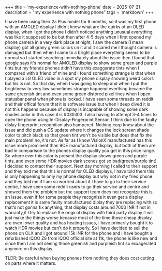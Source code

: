+++
title = 'my-experience-with-nothing-phone'
date = 2025-07-21
description = "my experience with nothing phone"
tags = 'markdown'
+++

I have been using their 2a Plus model for 6 months, so it was my first phone with an AMOLED display I didn't knew what are the quirks of an OLED display,
when I got the phone I didn't noticed anything unusual everything was like it supposed to be but then after 4-5 days when I first opened my phone camera in a very dark place at night,
I saw the camera (I mean display) got all grany green colors on it and it scared me I thought camera is damaged but then when I came to a bright place everything seems to be normal so I started searching immediately about the issue then I found that google says it's normal for AMOLED display to show some green and purple tints but my friends phones didn't have this exaggerate tints when I compared with a friend of mine and I found something strange is that when I played a LG OLED video in a spot my phone display showing weird colors but his is not.
So that day when I was going to sleep and when I put the brightness to very low sometimes strange happend everthing became the same greenish tint and even some green distored pixel lines when I open statusbar panel when phone is locked.
I have seen some threads on reddit and their offical forum that it is software issue but when I deep dived it is not this happens because of display is incapable of showing some dark shades color in this case it is #030303.
I also having to attempt 3-4 times to open the phone using In-Display-Fingerprint Sensor, I think due to the faulty dislay fingerprint recognition also hampered.
Nothing corp knew about the issue and did push a OS update where it changes the lock screen shade color to pitch black so that green tint won't be visible but does that fix the main problem! 
no, it's not.
As far as I know VisionX manufactured has this issue more prominent than BOE manufactured display, but both of them are bad in comparison to the phones display quality you get in this price range.
So where ever this color is present the display shows green and purple tints, and even some HDR movies dark scenes got so bad(green/purple tint) I decided to contact their support.
Next day morning I called to their support and they told me that this is normal for OLED displays, I have told them this is only happening to only my phone display but why not in my fried phone and they told me if I am so worried about it I have to go to their service centre,
I have seen some reddit users to go their service and centre and showed them the problem but the support team does not recognize this is an issue, even if for some people they recognize it even get a display replacement it is same faulty manufactured diplay they are replacing with so that's not gonna fix anything,
that display costs around 7000 INR if not in warranty,if I try to replace the original display with third party display it will just make the things worse because most of the time those cheap display are even lower quality and has heating issues,
I have primarily bought it to watch HDR movies but can't do it properly, So I have decided to sell the phone on OLX and I got around 15k INR for the phone and I have bought a refurbished IQOO Z9 from IQOO official site at 11k, the phone is like new and since then I am not seeing those greenish and purpleish tint so exxagerated anymore on this display.

TLDR; Be careful when buying phones from nothing they does cost cutting on parts where it matters.
